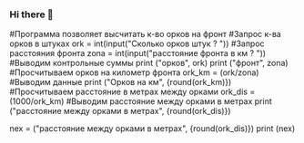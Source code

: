 ### Hi there 👋
#Программа позволяет высчитать к-во орков на фронт
#Запрос к-ва орков в штуках
ork = int(input("Сколько орков штук ? "))
#Запрос расстояния фронта
zona = int(input("расстояние фронта в км ? "))
#Выводим контрольные суммы
print ("орков", ork)
print ("фронт", zona)
#Просчитываем орков на километр фронта
ork_km = (ork/zona)
#Выводим данные
print ("Орков на км", {round(ork_km)})
#Просчитываем расстояние в метрах между орками
ork_dis = (1000/ork_km)
#Выводим расстояние между орками в метрах
print ("расстояние между орками в метрах", {round(ork_dis)})

nex = ("расстояние между орками в метрах", {round(ork_dis)})
print (nex)
<!--
**faroome/faroome** is a ✨ _special_ ✨ repository because its `README.md` (this file) appears on your GitHub profile.

Here are some ideas to get you started:

- 🔭 I’m currently working on ...
- 🌱 I’m currently learning ...
- 👯 I’m looking to collaborate on ...
- 🤔 I’m looking for help with ...
- 💬 Ask me about ...
- 📫 How to reach me: ...
- 😄 Pronouns: ...
- ⚡ Fun fact: ...
-->
